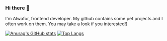 ### Hi there 👋
I'm Alwafor, frontend developer. My github contains some pet projects and I often work on them. You may take a look if you interested!)

[![Anurag's GitHub stats](https://github-readme-stats.vercel.app/api?username=buor&show_icons=true&theme=radical)](https://github.com/anuraghazra/github-readme-stats)
[![Top Langs](https://github-readme-stats.vercel.app/api/top-langs/?username=buor&show_icons=true&theme=radical)](https://github.com/anuraghazra/github-readme-stats)

